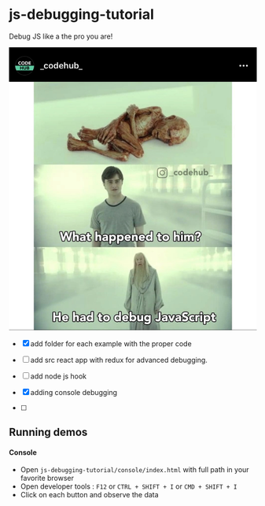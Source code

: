 # js-debugging-tutorial
Debug JS like a the pro you are!

![](debugjs.jpg)

- [x] add folder for each example with the proper code

- [ ] add src react app with redux for advanced debugging.

 - [ ] add node js hook
 - [x] adding console debugging
 - [ ] 

 ## Running demos

 #### Console

 * Open `js-debugging-tutorial/console/index.html` with full path in your favorite browser
 * Open developer tools : `F12` or `CTRL + SHIFT + I` or `CMD + SHIFT + I`
 * Click on each button and observe the data
